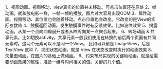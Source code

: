 1、视图动画。视图移动、view真实的位置并未移动。可点击位置还在原处
2、帧动画。就和放电影一样，一帧一帧的播放，图片过大容易出现OOM
3、属性动画。视图移动、其位置也会随着移动。点击位置也会改变。它改变的是View的实际参数值
4、触摸返回动画。发生触摸事件时有反馈效果。比如波纹效果
5、揭露动画。从某一个点向四周展开或者从四周向某一点聚合起来。
6、转场动画 & 共享元素。比如切换activity。共享元素一般我们使用在转换的前后两个页面有共同元素时。这两个元素可以不是同一个View。
  比如可以前是 ImageView，后是 TextView 这种
7、视图状态动画。就是 View 在状态改变时执行的动画效果
8、矢量图动画。在图片的基础上做动画。
9、约束布局实现的关键帧动画。就是给需要动画效果的属性，准备一组与时间相关的值。关键的几个值。
